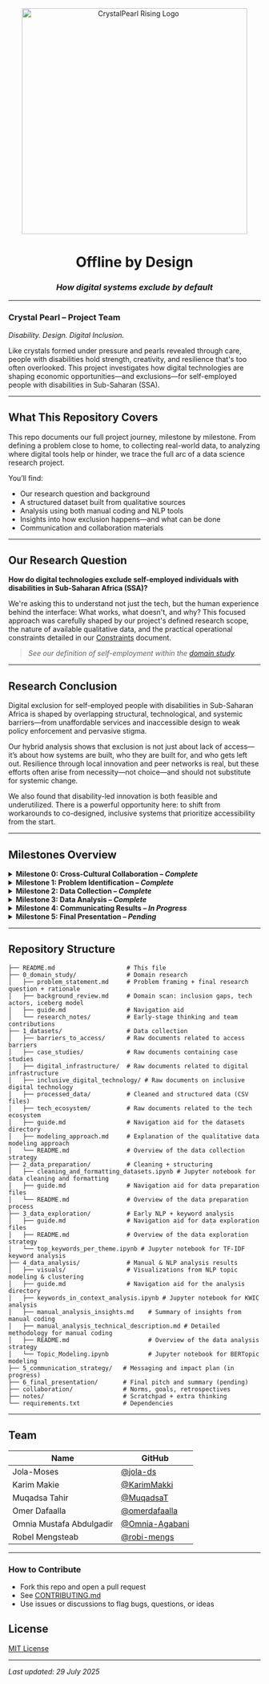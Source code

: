 <!-- markdownlint-disable MD033 MD013 MD041-->
<div align="center">
  <img src="https://github.com/user-attachments/assets/5d6ef4b5-3104-474c-8a3e-05d7b84b75a0" alt="CrystalPearl Rising Logo" width="450"/>
</div>
<!-- markdownlint-enable MD033 MD013 MD041-->

<!-- markdownlint-disable MD013-->
<div align="center">

# Offline by Design  
<!-- markdownlint-disable MD001-->
### *How digital systems exclude by default*
<!-- markdownlint-enable MD001-->
</div>

---

### Crystal Pearl – Project Team  

*Disability. Design. Digital Inclusion.*

Like crystals formed under pressure and pearls revealed through care, people with disabilities hold strength, creativity, and resilience that's too often overlooked. This project investigates how digital technologies are shaping economic opportunities—and exclusions—for self-employed people with disabilities in Sub-Saharan (SSA).

---

## What This Repository Covers

This repo documents our full project journey, milestone by milestone. From defining a problem close to home, to collecting real-world data, to analyzing where digital tools help or hinder, we trace the full arc of a data science research project.

You’ll find:

* Our research question and background
* A structured dataset built from qualitative sources
* Analysis using both manual coding and NLP tools
* Insights into how exclusion happens—and what can be done
* Communication and collaboration materials

---

## Our Research Question

**How do digital technologies exclude self-employed individuals with disabilities in Sub-Saharan Africa (SSA)?**

We're asking this to understand not just the tech, but the human experience behind the interface: What works, what doesn't, and why?  This focused approach was carefully shaped by our project's defined research scope, the nature of available qualitative data, and the practical operational constraints detailed in our [Constraints](collaboration/constraints.md) document.

>*See our definition of self-employment within the [domain study](0_domain_study/README.md#defining-our-scope).*

---

## Research Conclusion

Digital exclusion for self-employed people with disabilities in Sub-Saharan Africa is shaped by overlapping structural, technological, and systemic barriers—from unaffordable services and inaccessible design to weak policy enforcement and pervasive stigma.

Our hybrid analysis shows that exclusion is not just about lack of access—it’s about how systems are built, who they are built for, and who gets left out. Resilience through local innovation and peer networks is real, but these efforts often arise from necessity—not choice—and should not substitute for systemic change.

We also found that disability-led innovation is both feasible and underutilized. There is a powerful opportunity here: to shift from workarounds to co-designed, inclusive systems that prioritize accessibility from the start.

---

## Milestones Overview
<!-- markdownlint-disable MD033 MD013-->
<details>
<summary><strong>Milestone 0: Cross-Cultural Collaboration – <em>Complete</em></strong></summary>

We kicked off the project by aligning how we work as a team:

* Defined group norms and communication plans
* Set clear constraints and goals
* Built our project board and repo structure

Key docs:

* [Group Norms](collaboration/README.md)
* [Constraints](collaboration/constraints.md)
* [Learning Goals](collaboration/learning_goals.md)
* [Retrospective](collaboration/retrospectives/0_cross_cultural_collaboration.md)

---

</details>

<details>
<summary><strong>Milestone 1: Problem Identification – <em>Complete</em></strong></summary>

In this milestone, we explored our problem domain through systems thinking and human-centered framing. We clarified what digital exclusion really means for self-employed people with disabilities in Sub-Saharan Africa.

Our research question:

> **How do digital technologies exclude self-employed people with disabilities in Sub-Saharan Africa (SSA)?**

This question emerged from a careful review of structural, design, and systemic barriers, and is grounded in both lived experience and policy blind spots.
<!-- markdownlint-disable MD059-->
* Dive into the [full problem framing and rationale](0_domain_study/problem_statement.md)
* See why this research matters, beyond just accessibility [here](0_domain_study/problem_statement.md#why-this-research-matters)
* Explore our [background domain review](0_domain_study/background_review.md)
* Track how our [initial research questions evolved](0_domain_study/research_notes/initial_research_questions.md)
* Understand the [Iceberg Model of Digital Exclusion](0_domain_study/background_review.md#63-iceberg-model-of-digital-exclusion)
  that complements our research question by revealing how much exclusion is structural,
  not just technical.
* Milestone 1 → ✓ [Retrospective](collaboration/retrospectives/1_problem_identification.md)

---

</details>

</details>

<details>
<summary><strong>Milestone 2: Data Collection – <em>Complete</em></strong></summary>

### Our Qualitative-First Approach to Understanding Digital Exclusion

To truly understand the **digital exclusion of self-employed people with disabilities in Sub-Saharan Africa**, we adopted a **qualitative-first approach**. Existing quantitative data in this space is limited—and often fails to capture the nuanced, lived realities of exclusion.

To address this, we centered our methodology on a qualitative data model, moving beyond simple numbers. We meticulously collected *38 narrative-rich documents*—ranging from NGO reports to policy briefs to media stories—and structured them into a custom dataset for both manual and automated analysis.

> 📌 This approach helped us uncover patterns of exclusion that are contextual, subtle, and often missing from traditional datasets.

**Our process involved:**

* Developing a **structured dataset** from real-world narratives  across five core themes
* Implementing robust **cleaning and extraction scripts** to transform raw PDFs into a unified, analyzable format.
* **Cleaning, labeling, and documenting all sources**, explaining **flaws, gaps, and decisions** transparently in our metadata.

<div align="center">
  <img src="https://github.com/user-attachments/assets/a62fcd5c-7543-4f23-a1de-6e680e89e9c8" alt="Qualitative Modeling Flowchart" width="600"/>
  <br><em>Visualizing our qualitative data modeling pipeline</em>
</div>

Key docs:

* [Explore Our Datasets](1_datasets/) — Access thematic folders, source documents, and processed data.
* [Understand Our Data Modeling Approach](1_datasets/modeling_approach.md) — Learn how and why we structured our qualitative data, including its rationale and limitations.
* [Recreate Our Processed Dataset](1_datasets/README.md#recreating-our-processed-dataset) — Follow steps to regenerate the cleaned and structured data from raw sources.
* [View Our Processed Data Directly](1_datasets/processed_data/) — Access the final, cleaned CSV files for immediate review.
* [See the Group Retrospective for Data Collection](collaboration/retrospectives/2_data_collection_group_retrospective.md) — Insights and learnings from our data collection process.

---

</details>

<details>
<summary><strong>Milestone 3: Data Analysis – <em>Complete</em></strong></summary>

### Mixed Methods Analysis Summary

To explore digital exclusion and its economic impacts on persons with
disabilities (PWDs), we used a **hybrid method** combining manual
qualitative coding with automated natural language processing (NLP). This let
us surface both **fine-grained patterns** and **emergent themes** across our dataset that might be overlooked in close reading alone.

### Methods at a Glance

* **Manual Coding**:

    We manually analyzed a subset of 7 documents (roughly 20% of our corpus), employing a **hybrid deductive–inductive thematic coding approach** with a collaboratively developed codebook centered on key themes: access, design, policy, and systemic exclusion. While direct data on PWD entrepreneurs was limited, **proxy indicators** (e.g., digital literacy gaps, telecom inaccessibility) allowed us to infer challenges relevant to self-employed individuals with disabilities. This rigorous process, including **intercoder calibration**, yielded rich thematic insights and co-occurrence patterns.

* **NLP-Assisted Analysis**:

    To complement the manual coding and expand our reach, we applied several NLP techniques:

  * [Keyword-in-Context (KWIC)](./4_data_analysis/keywords_in_context_analysis.ipynb) — to understand how key terms like *"AI"*, *"self-employed"*, or *"exclusion"* appear in narrative context
  * [TF-IDF Keyword Analysis](./3_data_exploration/top_keywords_per_theme.ipynb) — to extract statistically important keywords by theme
  * [BERTopic Modeling](./4_data_analysis/Topic_Modeling.ipynb) — to discover latent topic clusters and relationships using neural embeddings

These approaches let us move beyond pre-coded themes and uncover hidden signals across the full dataset.

---

### Key Findings

1. **Access Barriers**: Affordability dominated manual coding, while NLP revealed distinct topics for affordability, device access, and poor connectivity. Keyword extraction reinforced these as core exclusion drivers.

2. **Digital Skills Gaps**: Despite tool availability, gaps in skills and training—surfaced through hybrid analysis—create the illusion of inclusion without true usability.

3. **Design Fragmentation**: Manual coding showed that inclusive tools (e.g., JAWS, Be My Eyes) exist but remain isolated exceptions, not the norm in digital design.

4. **Policy–Practice Gap**: Hybrid findings highlighted a disconnect between strong legal frameworks (e.g., Rwanda) and weak implementation, with NLP linking policy language to reports of poor follow-through.

5. **Social & Systemic Exclusion**: Our hybrid analysis traced digital exclusion to deeper forces—stigma, invisibility, and top-down design—that marginalize PWDs in both data and decision-making.

6. **Peer Networks**: Manual coding found peer-led solutions to be the most consistent and effective form of resilience, often compensating for systemic neglect.

7. **Siloed Collaborations**: NLP surfaced patterns of collaboration that remain fragmented, limiting their reach and potential for systemic change.

---

### Confidence in Results

#### Manual Analysis Confidence

* **High confidence** in dominant patterns (e.g., affordability, literacy gaps),
    as they appeared across documents and coders.
* **Moderate confidence** in less frequent or inferred patterns due to
    subjectivity, sample size (7 docs), and reliance on proxy data.

#### NLP Confidence

* **Exploratory value only.** NLP helped affirm and expand our findings. But it is limited by:
  * Text quality and preprocessing
  * Interpretability of unsupervised topic clusters
  * Manual labeling of topics and keyword choices
  * Potential for overfitting or thematic overlap.

---

### Known Limitations

While our hybrid analysis offers both depth and breadth, several limitations should be acknowledged:

* **Small & Uneven Dataset**: Our analysis relied on only 38 documents of varying depth and format, potentially limiting the generalizability of our findings.
* **Reliance on Proxy Data**: Direct insights into PWD entrepreneurs' experiences were limited, requiring inferences from broader indicators of access and inclusion.
* **Manual Coding Subjectivity**: Despite a shared codebook and cross-validation, manual analysis inherently involves interpretive subjectivity from researchers.
* **NLP Context Limitations**: NLP models captured linguistic patterns but often underrepresented contextual nuance, cultural specificity, or implicit meaning from lived experiences.
* **Lack of Disaggregated Data**: Absence of demographic breakdowns (e.g., gender, age, rural-urban) in documents constrained our ability to draw intersectional insights.
* **Time Constraints**: Project timelines limited deeper narrative synthesis and external stakeholder validation of findings.

---

### 🔮 Ideas for Future Research

* Focused studies on underrepresented groups (e.g., women with disabilities)
* Longitudinal or case-based studies to examine how inclusion efforts evolve over time.
* Audits of algorithmic bias especially in platform-based or informal digital work.
* Training NLP models using this codebook to scale future thematic analysis across the full dataset.

---

Key docs:

* [See full technical explanation here](https://www.google.com/search?q=./4_data_analysis/manual_analysis_technical_description.md) — Detailed explanation of the manual qualitative coding methodology.
* [See Manual Analysis Insights](https://www.google.com/search?q=./4_data_analysis/manual_analysis_insights.md) — Key findings and insights derived from manual qualitative analysis.
* [See NLP Analysis Visuals](https://www.google.com/search?q=./4_data_analysis/README.md) — Visualizations and an overview of the NLP-assisted analysis results.
* [All notebooks/scripts](https://www.google.com/search?q=./4_data_analysis) — Access all analytical scripts and Jupyter notebooks used in the data analysis phase.
* [See the Group Retrospective for Data Analysis](collaboration/retrospectives/3_data_analysis_group_retrospective.md) — Insights and learnings from our data analysis process.
  
---

</details>

</details>

<details>
<summary><strong>Milestone 4: Communicating Results – <em>In Progress</em></strong></summary>

We're working on a communication strategy aimed at:

* Translating our insights into accessible, actionable messages
* Choosing the right format for impact
* Tailoring to our intended audience (e.g., policy, industry, disabled entrepreneurs)

Key docs (WIP):

* [Communication Plan](5_communication_strategy/4_communicating_results_group.md)

---

</details>

<details>
<summary><strong>Milestone 5: Final Presentation – <em>Pending</em></strong></summary>

Final showcase will include:

* A 1-minute project pitch
* A 3-minute walkthrough of our process and findings
* Slide deck or presentation artifact

Key docs (coming soon):

* [Final Presentation Materials](6_final_presentation/)

</details>

---

## Repository Structure

```text
├── README.md                    # This file
├── 0_domain_study/              # Domain research
│   ├── problem_statement.md     # Problem framing + final research question + rationale
│   ├── background_review.md     # Domain scan: inclusion gaps, tech actors, iceberg model
│   ├── guide.md                 # Navigation aid
│   └── research_notes/          # Early-stage thinking and team contributions
├── 1_datasets/                  # Data collection
│   ├── barriers_to_access/      # Raw documents related to access barriers
│   ├── case_studies/            # Raw documents containing case studies
│   ├── digital_infrastructure/  # Raw documents related to digital infrastructure
│   ├── inclusive_digital_technology/ # Raw documents on inclusive digital technology
│   ├── processed_data/          # Cleaned and structured data (CSV files)
│   ├── tech_ecosystem/          # Raw documents related to the tech ecosystem
│   ├── guide.md                 # Navigation aid for the datasets directory
│   ├── modeling_approach.md     # Explanation of the qualitative data modeling approach
│   └── README.md                # Overview of the data collection strategy
├── 2_data_preparation/          # Cleaning + structuring
│   ├── cleaning_and_formatting_datasets.ipynb # Jupyter notebook for data cleaning and formatting
│   ├── guide.md                 # Navigation aid for data preparation files
│   └── README.md                # Overview of the data preparation process
├── 3_data_exploration/          # Early NLP + keyword analysis
│   ├── guide.md                 # Navigation aid for data exploration files
│   ├── README.md                # Overview of the data exploration strategy
│   └── top_keywords_per_theme.ipynb # Jupyter notebook for TF-IDF keyword analysis
├── 4_data_analysis/             # Manual & NLP analysis results
│   ├── visuals/                 # Visualizations from NLP topic modeling & clustering
│   ├── guide.md                 # Navigation aid for the analysis directory
│   ├── keywords_in_context_analysis.ipynb # Jupyter notebook for KWIC analysis
│   ├── manual_analysis_insights.md    # Summary of insights from manual coding
│   ├── manual_analysis_technical_description.md # Detailed methodology for manual coding
│   ├── README.md                      # Overview of the data analysis strategy
│   └── Topic_Modeling.ipynb           # Jupyter notebook for BERTopic modeling
├── 5_communication_strategy/   # Messaging and impact plan (in progress)
├── 6_final_presentation/       # Final pitch and summary (pending)
├── collaboration/              # Norms, goals, retrospectives
├── notes/                      # Scratchpad + extra thinking
└── requirements.txt            # Dependencies

```

---

## Team

| Name                     | GitHub                                             |
| ------------------------ | -------------------------------------------------- |
| Jola-Moses               | [@jola-ds](https://github.com/jola-ds)             |
| Karim Makie              | [@KarimMakki](https://github.com/KarimMakki)       |
| Muqadsa Tahir            | [@MuqadsaT](https://github.com/MuqadsaT)           |
| Omer Dafaalla            | [@omerdafaalla](https://github.com/omerdafaalla)   |
| Omnia Mustafa Abdulgadir | [@Omnia-Agabani](https://github.com/Omnia-Agabani) |
| Robel Mengsteab          | [@robi-mengs](https://github.com/robi-mengs)       |

---

### How to Contribute

* Fork this repo and open a pull request
* See [CONTRIBUTING.md](CONTRIBUTING.md)
* Use issues or discussions to flag bugs, questions, or ideas

## License

[MIT License](LICENSE)

---
<!-- markdownlint-disable MD036 MD049-->
_Last updated: 29 July 2025_
